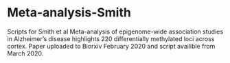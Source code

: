 # Meta-analysis-Smith
Scripts for Smith et al Meta-analysis of epigenome-wide association studies in Alzheimer’s disease highlights 220 differentially methylated loci across cortex. 
Paper uploaded to Biorxiv February 2020 and script availible from March 2020.
